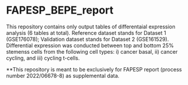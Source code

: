 # FAPESP_BEPE_report

This repository contains only output tables of differentaial expression analysis (6 tables at total).
Reference dataset stands for Dataset 1 (GSE176078); Validation dataset stands for Dataset 2 (GSE161529).
Differential expression was conducted between top and bottom 25% stemenss cells from the following cell types: i) cancer basal, ii) cancer cycling, and iii) cycling t-cells.

**This repository is meant to be exclusively for FAPESP report (process number 2022/06678-8) as supplemental data.
